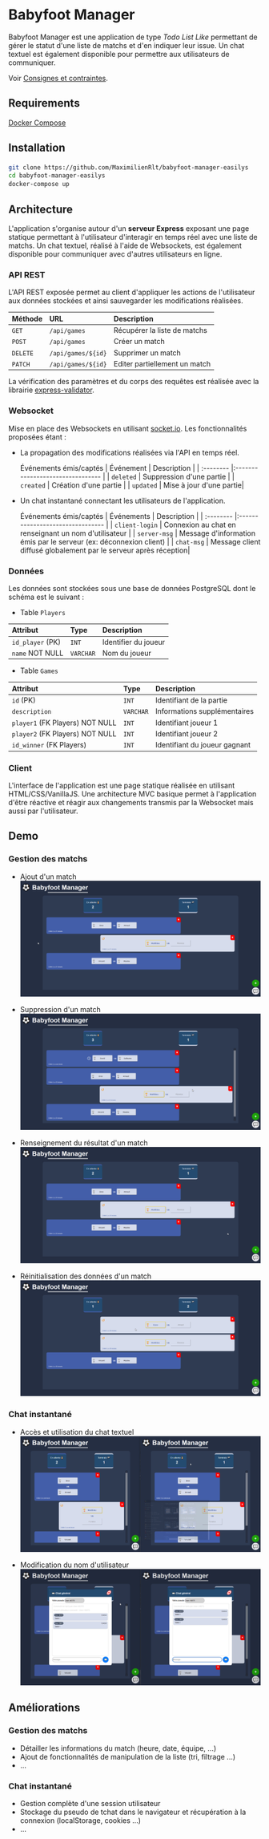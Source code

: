
# Babyfoot Manager

  Babyfoot Manager est une application de type *Todo List Like* permettant de gérer le statut d'une liste de matchs et d'en indiquer leur issue. Un chat textuel est également disponible pour permettre aux utilisateurs de communiquer.
  
  Voir [Consignes et contraintes](docs/Test_BabyFoot_Manager.pdf).
## Requirements

[Docker Compose](https://docs.docker.com/compose/install/)
## Installation

```bash
git clone https://github.com/MaximilienRlt/babyfoot-manager-easilys
cd babyfoot-manager-easilys
docker-compose up
```

## Architecture
L'application s'organise autour d'un **serveur Express** exposant une page statique permettant à l'utilisateur d'interagir en temps réel avec une liste de matchs. Un chat textuel, réalisé à l'aide de Websockets, est également disponible pour communiquer avec d'autres utilisateurs en ligne.

### API REST
L'API REST exposée permet au client d'appliquer les actions de l'utilisateur aux données stockées et ainsi sauvegarder les modifications réalisées.

| Méthode | URL     | Description                              |
| :-------- | :------- | :--------------------------------        |
| `GET`      | `/api/games` | Récupérer la liste de matchs |
| `POST`      | `/api/games` | Créer un match |
| `DELETE`      | `/api/games/${id}` | Supprimer un match |
| `PATCH`      | `/api/games/${id}` | Editer partiellement un match |

La vérification des paramètres et du corps des requêtes est réalisée avec la librairie [express-validator](https://express-validator.github.io).

### Websocket
Mise en place des Websockets en utilisant [socket.io](https://socket.io/). Les fonctionnalités proposées étant :
* La propagation des modifications réalisées via l'API en temps réel.  

  Événements émis/captés
  | Événement    | Description                              |
  | :--------  |:--------------------------------        |
  | `deleted`   | Suppression d'une partie |
  | `created`   |  Création d'une partie |
  | `updated`    |   Mise à jour d'une partie|





* Un chat instantané connectant les utilisateurs de l'application.

  Événements émis/captés
  | Événements | Description                              |
  | :--------  |:--------------------------------        |
  | `client-login` |  Connexion au chat en renseignant un nom d'utilisateur |
  | `server-msg` |  Message d'information émis par le serveur (ex: déconnexion client) |
  | `chat-msg`  |  Message client diffusé globalement par le serveur après réception|

### Données
Les données sont stockées sous une base de données PostgreSQL dont le schéma est le suivant :
* Table `Players`  

| Attribut | Type     | Description                              |
| :-------- | :------- | :--------------------------------        |
| `id_player` (PK)     | `INT` | Identifier du joueur |
| `name` NOT NULL      | `VARCHAR` | Nom du joueur |

* Table `Games`  

| Attribut                        | Type      | Description                              |
| :------------------------------ | :-------  | :--------------------------------        |
| `id` (PK)                       | `INT`     | Identifiant de la partie |
| `description`                   | `VARCHAR` | Informations supplémentaires |
| `player1` (FK Players) NOT NULL | `INT`     | Identifiant joueur 1 |
| `player2` (FK Players) NOT NULL | `INT`     | Identifiant joueur 2 |
| `id_winner` (FK Players)        | `INT`     | Identifiant du joueur gagnant |

### Client
L'interface de l'application est une page statique réalisée en utilisant HTML/CSS/VanillaJS.
Une architecture MVC basique permet à l'application d'être réactive et réagir aux changements transmis par la Websocket mais aussi par l'utilisateur.

## Demo
### Gestion des matchs
* Ajout d'un match
![Ajouter un match](docs/gifs/add_game.gif)

* Suppression d'un match
![Supprimer un match](docs/gifs/delete_game.gif)

* Renseignement du résultat d'un match
![Renseigner le résultat d'un match](docs/gifs/update_winner.gif)

* Réinitialisation des données d'un match
![Réinitialiser les données d'un match](docs/gifs/restore_game.gif)

### Chat instantané
* Accès et utilisation du chat textuel
![Accéder et utiliser le chat textuel](docs/gifs/chat_example.gif)

* Modification du nom d'utilisateur
![Modifier le nom d'utilisateur](docs/gifs/change_username.gif)

## Améliorations

### Gestion des matchs
* Détailler les informations du match (heure, date, équipe, ...)
* Ajout de fonctionnalités de manipulation de la liste (tri, filtrage ...)
* ...

### Chat instantané
* Gestion complète d'une session utilisateur
* Stockage du pseudo de tchat dans le navigateur et récupération à la connexion (localStorage, cookies ...)
* ...
